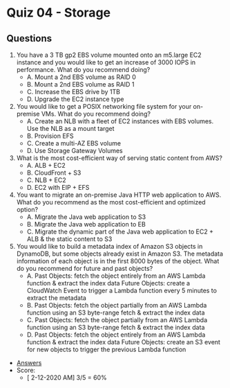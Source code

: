 # Quiz 04 - Storage

## Questions
1) You have a 3 TB gp2 EBS volume mounted onto an m5.large EC2 instance and you would like to get an increase of 3000 IOPS in performance. What do you recommend doing?
   * A. Mount a 2nd EBS volume as RAID 0
   * B. Mount a 2nd EBS volume as RAID 1
   * C. Increase the EBS drive by 1TB
   * D. Upgrade the EC2 instance type
2) You would like to get a POSIX networking file system for your on-premise VMs. What do you recommend doing?
   * A. Create an NLB with a fleet of EC2 instances with EBS volumes. Use the NLB as a mount target
   * B. Provision EFS
   * C. Create a multi-AZ EBS volume
   * D. Use Storage Gateway Volumes
3) What is the most cost-efficient way of serving static content from AWS? 
   * A. ALB + EC2
   * B. CloudFront + S3
   * C. NLB + EC2
   * D. EC2 with EIP + EFS
4) You want to migrate an on-premise Java HTTP web application to AWS. What do you recommend as the most cost-efficient and optimized option?
   * A. Migrate the Java web application to S3
   * B. Migrate the Java web application to EB
   * C. Migrate the dynamic part of the Java web application to EC2 + ALB & the static content to S3
5) You would like to build a metadata index of Amazon S3 objects in DynamoDB, but some objects already exist in Amazon S3. The metadata information of each object is in the first 8000 bytes of the object. What do you recommend for future and past objects? 
   * A. Past Objects: fetch the object entirely from an AWS Lambda function & extract the index data Future Objects: create a CloudWatch Event to trigger a Lambda function every 5 minutes to extract the metadata
   * B. Past Objects: fetch the object partially from an AWS Lambda function using an S3 byte-range fetch & extract the index data
   * C. Past Objects: fetch the object partially from an AWS Lambda function using an S3 byte-range fetch & extract the index data
   * D. Past Objects: fetch the object entirely from an AWS Lambda function & extract the index data Future Objects: create an S3 event for new objects to trigger the previous Lambda function
* [Answers](https://i.imgur.com/lYoqoDW.png)
* Score:
  * [ 2-12-2020 AM] 3/5 = 60%
